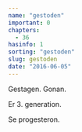 ```yaml
---
name: "gestoden"
important: 0
chapters:
  - 36
hasinfo: 1
sorting: "gestoden"
slug: gestoden
date: "2016-06-05"
---
```


Gestagen. Gonan.

Er 3. generation.

Se progesteron.
